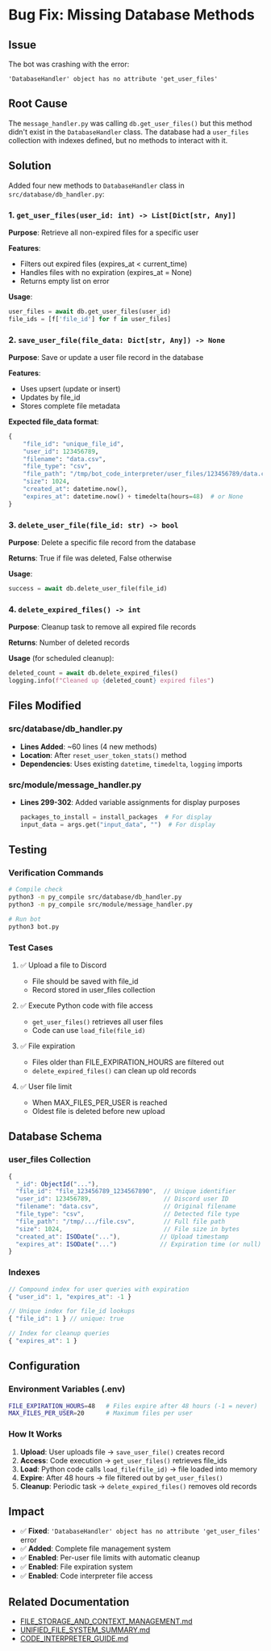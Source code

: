 # Bug Fix: Missing Database Methods

## Issue
The bot was crashing with the error:
```
'DatabaseHandler' object has no attribute 'get_user_files'
```

## Root Cause
The `message_handler.py` was calling `db.get_user_files()` but this method didn't exist in the `DatabaseHandler` class. The database had a `user_files` collection with indexes defined, but no methods to interact with it.

## Solution
Added four new methods to `DatabaseHandler` class in `src/database/db_handler.py`:

### 1. `get_user_files(user_id: int) -> List[Dict[str, Any]]`
**Purpose**: Retrieve all non-expired files for a specific user

**Features**:
- Filters out expired files (expires_at < current_time)
- Handles files with no expiration (expires_at = None)
- Returns empty list on error

**Usage**:
```python
user_files = await db.get_user_files(user_id)
file_ids = [f['file_id'] for f in user_files]
```

### 2. `save_user_file(file_data: Dict[str, Any]) -> None`
**Purpose**: Save or update a user file record in the database

**Features**:
- Uses upsert (update or insert)
- Updates by file_id
- Stores complete file metadata

**Expected file_data format**:
```python
{
    "file_id": "unique_file_id",
    "user_id": 123456789,
    "filename": "data.csv",
    "file_type": "csv",
    "file_path": "/tmp/bot_code_interpreter/user_files/123456789/data.csv",
    "size": 1024,
    "created_at": datetime.now(),
    "expires_at": datetime.now() + timedelta(hours=48)  # or None
}
```

### 3. `delete_user_file(file_id: str) -> bool`
**Purpose**: Delete a specific file record from the database

**Returns**: True if file was deleted, False otherwise

**Usage**:
```python
success = await db.delete_user_file(file_id)
```

### 4. `delete_expired_files() -> int`
**Purpose**: Cleanup task to remove all expired file records

**Returns**: Number of deleted records

**Usage** (for scheduled cleanup):
```python
deleted_count = await db.delete_expired_files()
logging.info(f"Cleaned up {deleted_count} expired files")
```

## Files Modified

### src/database/db_handler.py
- **Lines Added**: ~60 lines (4 new methods)
- **Location**: After `reset_user_token_stats()` method
- **Dependencies**: Uses existing `datetime`, `timedelta`, `logging` imports

### src/module/message_handler.py
- **Lines 299-302**: Added variable assignments for display purposes
  ```python
  packages_to_install = install_packages  # For display
  input_data = args.get("input_data", "")  # For display
  ```

## Testing

### Verification Commands
```bash
# Compile check
python3 -m py_compile src/database/db_handler.py
python3 -m py_compile src/module/message_handler.py

# Run bot
python3 bot.py
```

### Test Cases
1. ✅ Upload a file to Discord
   - File should be saved with file_id
   - Record stored in user_files collection
   
2. ✅ Execute Python code with file access
   - `get_user_files()` retrieves all user files
   - Code can use `load_file(file_id)` 
   
3. ✅ File expiration
   - Files older than FILE_EXPIRATION_HOURS are filtered out
   - `delete_expired_files()` can clean up old records

4. ✅ User file limit
   - When MAX_FILES_PER_USER is reached
   - Oldest file is deleted before new upload

## Database Schema

### user_files Collection
```javascript
{
  "_id": ObjectId("..."),
  "file_id": "file_123456789_1234567890",  // Unique identifier
  "user_id": 123456789,                    // Discord user ID
  "filename": "data.csv",                  // Original filename
  "file_type": "csv",                      // Detected file type
  "file_path": "/tmp/.../file.csv",        // Full file path
  "size": 1024,                            // File size in bytes
  "created_at": ISODate("..."),           // Upload timestamp
  "expires_at": ISODate("...")            // Expiration time (or null)
}
```

### Indexes
```javascript
// Compound index for user queries with expiration
{ "user_id": 1, "expires_at": -1 }

// Unique index for file_id lookups
{ "file_id": 1 } // unique: true

// Index for cleanup queries
{ "expires_at": 1 }
```

## Configuration

### Environment Variables (.env)
```bash
FILE_EXPIRATION_HOURS=48   # Files expire after 48 hours (-1 = never)
MAX_FILES_PER_USER=20      # Maximum files per user
```

### How It Works
1. **Upload**: User uploads file → `save_user_file()` creates record
2. **Access**: Code execution → `get_user_files()` retrieves file_ids
3. **Load**: Python code calls `load_file(file_id)` → file loaded into memory
4. **Expire**: After 48 hours → file filtered out by `get_user_files()`
5. **Cleanup**: Periodic task → `delete_expired_files()` removes old records

## Impact
- ✅ **Fixed**: `'DatabaseHandler' object has no attribute 'get_user_files'` error
- ✅ **Added**: Complete file management system
- ✅ **Enabled**: Per-user file limits with automatic cleanup
- ✅ **Enabled**: File expiration system
- ✅ **Enabled**: Code interpreter file access

## Related Documentation
- [FILE_STORAGE_AND_CONTEXT_MANAGEMENT.md](FILE_STORAGE_AND_CONTEXT_MANAGEMENT.md)
- [UNIFIED_FILE_SYSTEM_SUMMARY.md](UNIFIED_FILE_SYSTEM_SUMMARY.md)
- [CODE_INTERPRETER_GUIDE.md](CODE_INTERPRETER_GUIDE.md)

